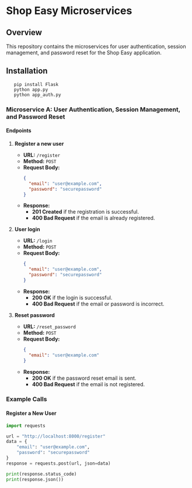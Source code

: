 # Shop Easy Microservices

## Overview
This repository contains the microservices for user authentication, session management, and password reset for the Shop Easy application.

## Installation
 ```
    pip install Flask
    python app.py
    python app_auth.py
```

### Microservice A: User Authentication, Session Management, and Password Reset

#### Endpoints

1. **Register a new user**
   - **URL:** `/register`
   - **Method:** `POST`
   - **Request Body:**
     ```json
     {
       "email": "user@example.com",
       "password": "securepassword"
     }
     ```
   - **Response:**
     - **201 Created** if the registration is successful.
     - **400 Bad Request** if the email is already registered.
   
2. **User login**
   - **URL:** `/login`
   - **Method:** `POST`
   - **Request Body:**
     ```json
     {
       "email": "user@example.com",
       "password": "securepassword"
     }
     ```
   - **Response:**
     - **200 OK** if the login is successful.
     - **400 Bad Request** if the email or password is incorrect.

3. **Reset password**
   - **URL:** `/reset_password`
   - **Method:** `POST`
   - **Request Body:**
     ```json
     {
       "email": "user@example.com"
     }
     ```
   - **Response:**
     - **200 OK** if the password reset email is sent.
     - **400 Bad Request** if the email is not registered.

### Example Calls

#### Register a New User
```python
import requests

url = "http://localhost:8000/register"
data = {
    "email": "user@example.com",
    "password": "securepassword"
}
response = requests.post(url, json=data)

print(response.status_code)
print(response.json())

